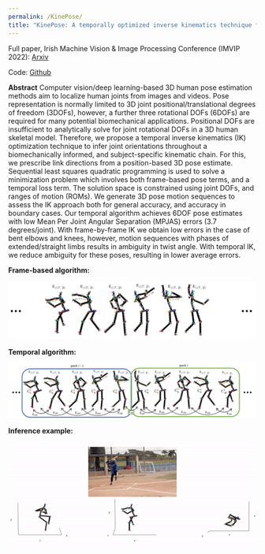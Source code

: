 ```yaml
---
permalink: /KinePose/
title: "KinePose: A temporally optimized inverse kinematics technique for 6DOF human pose estimation with biomechanical constraints"
---
```


Full paper, Irish Machine Vision & Image Processing Conference (IMVIP 2022): <a href="https://arxiv.org/" target="_blank">Arxiv</a>

Code: <a href="https://github.com/" target="_blank">Github</a>


**Abstract**
Computer vision/deep learning-based 3D human pose estimation methods aim to localize human joints from images and videos. Pose representation is normally limited to 3D joint positional/translational degrees of freedom (3DOFs), however, a further three rotational DOFs (6DOFs) are required for many potential biomechanical applications. Positional DOFs are insufficient to analytically solve for joint rotational DOFs in a 3D human skeletal model. Therefore, we propose a temporal inverse kinematics (IK) optimization technique to infer joint orientations throughout a biomechanically informed, and subject-specific kinematic chain. For this, we prescribe link directions from a position-based 3D pose estimate. Sequential least squares quadratic programming is used to solve a minimization problem which involves both frame-based pose terms, and a temporal loss term. The solution space is constrained using joint DOFs, and ranges of motion (ROMs). We generate 3D pose motion sequences to assess the IK approach both for general accuracy, and accuracy in boundary cases.
Our temporal algorithm achieves 6DOF pose estimates with low Mean Per Joint Angular Separation (MPJAS) errors (3.7 degrees/joint). With frame-by-frame IK we obtain low errors in the case of bent elbows and knees, however, motion sequences with phases of extended/straight limbs results in ambiguity in twist angle. With temporal IK, we reduce ambiguity for these poses, resulting in lower average errors.


**Frame-based algorithm:**
<p align="center">
  <img src="/assets/images/KinePose/KinePose1.PNG" width="600">
</p>

**Temporal algorithm:**
<p align="center">
  <img src="/assets/images/KinePose/KinePose2.png" width="900">
</p>

**Inference example:**
<p align="center">
  <img src="/assets/images/KinePose/Baseball.gif" width="900">
</p>



